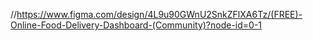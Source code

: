 //https://www.figma.com/design/4L9u90GWnU2SnkZFlXA6Tz/(FREE)-Online-Food-Delivery-Dashboard-(Community)?node-id=0-1